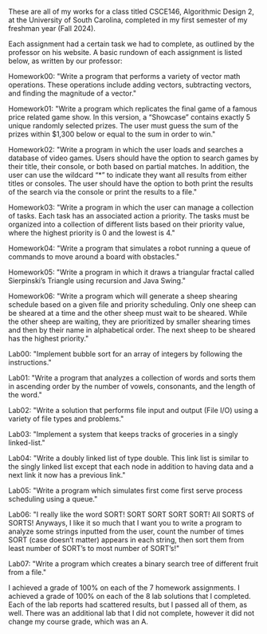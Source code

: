 These are all of my works for a class titled CSCE146, Algorithmic Design 2, at the University of South Carolina, completed in my first semester of my freshman year (Fall 2024).

Each assignment had a certain task we had to complete, as outlined by the professor on his website. A basic rundown of each assignment is listed below, as written by our professor:


Homework00: "Write a program that performs a variety of vector math operations. These operations include adding vectors, subtracting vectors, and finding the magnitude of a vector."

Homework01: "Write a program which replicates the final game of a famous price related game show. In this version, a “Showcase” contains exactly 5 unique randomly selected prizes. The user must guess the sum of the prizes within $1,300 below or equal to the sum in order to win."

Homework02: "Write a program in which the user loads and searches a database of video games. Users should have the option to search games by their title, their console, or both based on partial matches. In addition, the user can use the wildcard “*” to indicate they want all results from either titles or consoles. The user should have the option to both print the results of the search via the console or print the results to a file."

Homework03: "Write a program in which the user can manage a collection of tasks. Each task has an associated action a priority. The tasks must be organized into a collection of different lists based on their priority value, where the highest priority is 0 and the lowest is 4."

Homework04: "Write a program that simulates a robot running a queue of commands to move around a board with obstacles."

Homework05: "Write a program in which it draws a triangular fractal called Sierpinski’s Triangle using recursion and Java Swing."

Homework06: "Write a program which will generate a sheep shearing schedule based on a given file and priority scheduling. Only one sheep can be sheared at a time and the other sheep must wait to be sheared. While the other sheep are waiting, they are prioritized by smaller shearing times and then by their name in alphabetical order. The next sheep to be sheared has the highest priority."


Lab00: "Implement bubble sort for an array of integers by following the instructions."

Lab01: "Write a program that analyzes a collection of words and sorts them in ascending order by the number of vowels, consonants, and the length of the word."

Lab02: "Write a solution that performs file input and output (File I/O) using a variety of file types and problems."

Lab03: "Implement a system that keeps tracks of groceries in a singly linked-list."

Lab04: "Write a doubly linked list of type double.  This link list is similar to the singly linked list except that each node in addition to having data and a next link it now has a previous link."

Lab05: "Write a program which simulates first come first serve process scheduling using a queue."

Lab06: "I really like the word SORT! SORT SORT SORT SORT!  All SORTS of SORTS! Anyways, I like it so much that I want you to write a program to analyze some strings inputted from the user, count the number of times SORT (case doesn’t matter) appears in each string, then sort them from least number of SORT’s to most number of SORT’s!"

Lab07: "Write a program which creates a binary search tree of different fruit from a file."


I achieved a grade of 100% on each of the 7 homework assignments.
I achieved a grade of 100% on each of the 8 lab solutions that I completed.
Each of the lab reports had scattered results, but I passed all of them, as well.
There was an additional lab that I did not complete, however it did not change my course grade, which was an A.
